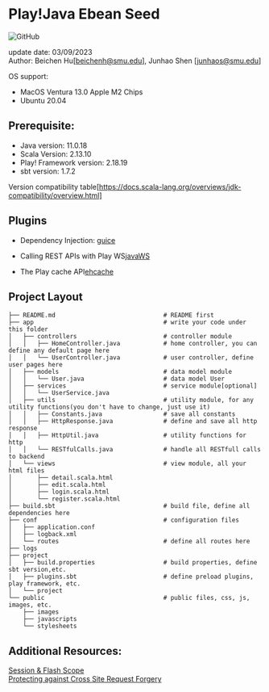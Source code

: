 # Play!Java Ebean Seed
![GitHub](https://img.shields.io/github/license/ECMGit/play-java-ebean-seed)

update date: 03/09/2023  
Author: Beichen Hu[beichenh@smu.edu], Junhao Shen [junhaos@smu.edu]

OS support:
- MacOS Ventura 13.0 Apple M2 Chips
- Ubuntu 20.04

## Prerequisite:
- Java version: 11.0.18
- Scala Version: 2.13.10
- Play! Framework version: 2.18.19
- sbt version: 1.7.2

Version compatibility table[https://docs.scala-lang.org/overviews/jdk-compatibility/overview.html]

## Plugins
- Dependency Injection: [guice](https://www.playframework.com/documentation/2.8.x/JavaDependencyInjection)

- Calling REST APIs with Play WS[javaWS](https://www.playframework.com/documentation/2.8.x/JavaWS)

- The Play cache API[ehcache](https://www.playframework.com/documentation/2.8.x/JavaCache)

## Project Layout
```
├── README.md                              # README first     
├── app                                    # write your code under this folder
│   ├── controllers                        # controller module
│   │   ├── HomeController.java            # home controller, you can define any default page here
│   │   └── UserController.java            # user controller, define user pages here
│   ├── models                             # data model module
│   │   └── User.java                      # data model User
│   ├── services                           # service module[optional]
│   │   └── UserService.java
│   ├── utils                              # utility module, for any utility functions(you don't have to change, just use it)
│   │   ├── Constants.java                 # save all constants
│   │   ├── HttpResponse.java              # define and save all http response
│   │   ├── HttpUtil.java                  # utility functions for http
│   │   └── RESTfulCalls.java              # handle all RESTfull calls to backend
│   └── views                              # view module, all your html files
│       ├── detail.scala.html
│       ├── edit.scala.html
│       ├── login.scala.html
│       └── register.scala.html
├── build.sbt                              # build file, define all dependencies here
├── conf                                   # configuration files
│   ├── application.conf
│   ├── logback.xml
│   └── routes                             # define all routes here
├── logs
├── project
│   ├── build.properties                   # build properties, define sbt version,etc.
│   ├── plugins.sbt                        # define preload plugins, play framework, etc.
│   └── project
└── public                                 # public files, css, js, images, etc.
    ├── images
    ├── javascripts
    └── stylesheets
```

## Additional Resources:
[Session & Flash Scope](https://www.playframework.com/documentation/2.8.x/JavaSessionFlash#How-it-is-different-in-Play)  
[Protecting against Cross Site Request Forgery](https://www.playframework.com/documentation/2.8.x/JavaCsrf)